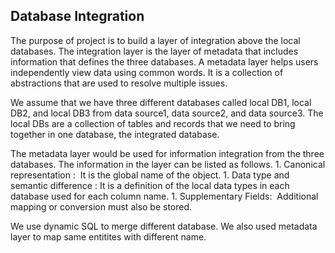 ## Database Integration ##

The purpose of project is to build a layer of integration above the local databases. The integration layer is the layer of metadata that includes information that defines the three databases. A metadata layer helps users independently view data using common words. It is a collection of abstractions that are used to resolve multiple issues. 


We assume that we have three different databases called local DB1, local DB2, and local DB3 from data source1, data source2, and data source3. The local DBs are a collection of tables and records that we need to bring together in one database, the integrated database. 


The metadata layer would be used for information integration from the three databases. The information in the layer can be listed as follows. 
      1. Canonical representation :  It is the global name of the object. 
      1. Data type and semantic difference : It is a definition of the local data types in each database used for each column name. 
      1. Supplementary Fields:  Additional mapping or conversion must also be stored. 


We use dynamic SQL to merge different database. We also used metadata layer to map same entitites with different name.
